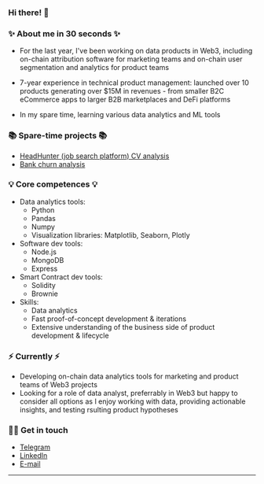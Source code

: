 ### Hi there! 👋

### ✨ About me in 30 seconds ✨

- For the last year, I've been working on data products in Web3, including on-chain attribution software for marketing teams and on-chain user segmentation and analytics for product teams

- 7-year experience in technical product management: launched over 10 products generating over $15M in revenues - from smaller B2C eCommerce apps to larger B2B marketplaces and DeFi platforms

- In my spare time, learning various data analytics and ML tools

### 📚 Spare-time projects 📚

- [HeadHunter (job search platform) CV analysis](https://github.com/GetterGit/HeadHunter-CV-analysis)
- [Bank churn analysis](https://github.com/GetterGit/Bank-churn-analysis)

### 💡 Core competences 💡

- Data analytics tools:
  - Python
  - Pandas
  - Numpy
  - Visualization libraries: Matplotlib, Seaborn, Plotly
- Software dev tools:
  - Node.js
  - MongoDB
  - Express
- Smart Contract dev tools:
  - Solidity
  - Brownie
- Skills:
  - Data analytics
  - Fast proof-of-concept development & iterations
  - Extensive understanding of the business side of product development & lifecycle

### ⚡️ Currently ⚡️

- Developing on-chain data analytics tools for marketing and product teams of Web3 projects
- Looking for a role of data analyst, preferrably in Web3 but happy to consider all options as I enjoy working with data, providing actionable insights, and testing rsulting product hypotheses

### 🙌🏻 Get in touch

- [Telegram](t.me/valerii_anufriev)
- [LinkedIn](https://www.linkedin.com/in/valeriyanufriev/)
- [E-mail](anufriev.valeriy.m@gmail.com)

---
